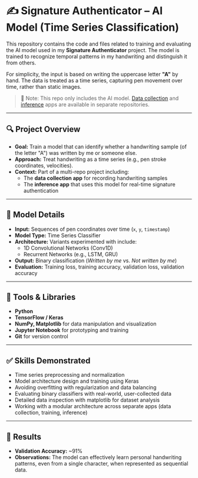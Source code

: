 # ✍️ Signature Authenticator – AI Model (Time Series Classification)

This repository contains the code and files related to training and evaluating the AI model used in my **Signature Authenticator** project. The model is trained to recognize temporal patterns in my handwriting and distinguish it from others.

For simplicity, the input is based on writing the uppercase letter **"A"** by hand. The data is treated as a time series, capturing pen movement over time, rather than static images.

> 📁 Note: This repo only includes the AI model. [Data collection](https://github.com/emircihangir/scv2) and [inference](https://github.com/emircihangir/signature-authenticator) apps are available in separate repositories.

---

## 🔍 Project Overview

- **Goal:** Train a model that can identify whether a handwriting sample (of the letter "A") was written by me or someone else.
- **Approach:** Treat handwriting as a time series (e.g., pen stroke coordinates, velocities).
- **Context:** Part of a multi-repo project including:
  - The **data collection app** for recording handwriting samples
  - The **inference app** that uses this model for real-time signature authentication

---

## 🧠 Model Details

- **Input:** Sequences of pen coordinates over time (`x`, `y`, `timestamp`)
- **Model Type:** Time Series Classifier
- **Architecture:** Variants experimented with include:
  - 1D Convolutional Networks (Conv1D)
  - Recurrent Networks (e.g., LSTM, GRU)
- **Output:** Binary classification (*Written by me* vs. *Not written by me*)
- **Evaluation:** Training loss, training accuracy, validation loss, validation accuracy

---

## 🔧 Tools & Libraries

- **Python**
- **TensorFlow / Keras**
- **NumPy, Matplotlib** for data manipulation and visualization
- **Jupyter Notebook** for prototyping and training
- **Git** for version control

---

## ✅ Skills Demonstrated

- Time series preprocessing and normalization  
- Model architecture design and training using Keras  
- Avoiding overfitting with regularization and data balancing  
- Evaluating binary classifiers with real-world, user-collected data
- Detailed data inspection with matplotlib for dataset analysis
- Working with a modular architecture across separate apps (data collection, training, inference)

---

## 🔬 Results

- **Validation Accuracy:** ~91%  
- **Observations:** The model can effectively learn personal handwriting patterns, even from a single character, when represented as sequential data.
